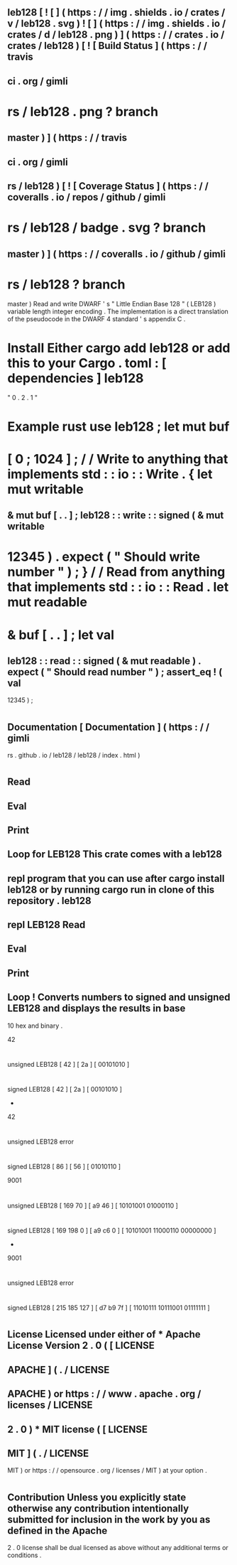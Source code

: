 #
leb128
[
!
[
]
(
https
:
/
/
img
.
shields
.
io
/
crates
/
v
/
leb128
.
svg
)
!
[
]
(
https
:
/
/
img
.
shields
.
io
/
crates
/
d
/
leb128
.
png
)
]
(
https
:
/
/
crates
.
io
/
crates
/
leb128
)
[
!
[
Build
Status
]
(
https
:
/
/
travis
-
ci
.
org
/
gimli
-
rs
/
leb128
.
png
?
branch
=
master
)
]
(
https
:
/
/
travis
-
ci
.
org
/
gimli
-
rs
/
leb128
)
[
!
[
Coverage
Status
]
(
https
:
/
/
coveralls
.
io
/
repos
/
github
/
gimli
-
rs
/
leb128
/
badge
.
svg
?
branch
=
master
)
]
(
https
:
/
/
coveralls
.
io
/
github
/
gimli
-
rs
/
leb128
?
branch
=
master
)
Read
and
write
DWARF
'
s
"
Little
Endian
Base
128
"
(
LEB128
)
variable
length
integer
encoding
.
The
implementation
is
a
direct
translation
of
the
pseudocode
in
the
DWARF
4
standard
'
s
appendix
C
.
#
#
Install
Either
cargo
add
leb128
or
add
this
to
your
Cargo
.
toml
:
[
dependencies
]
leb128
=
"
0
.
2
.
1
"
#
#
Example
rust
use
leb128
;
let
mut
buf
=
[
0
;
1024
]
;
/
/
Write
to
anything
that
implements
std
:
:
io
:
:
Write
.
{
let
mut
writable
=
&
mut
buf
[
.
.
]
;
leb128
:
:
write
:
:
signed
(
&
mut
writable
-
12345
)
.
expect
(
"
Should
write
number
"
)
;
}
/
/
Read
from
anything
that
implements
std
:
:
io
:
:
Read
.
let
mut
readable
=
&
buf
[
.
.
]
;
let
val
=
leb128
:
:
read
:
:
signed
(
&
mut
readable
)
.
expect
(
"
Should
read
number
"
)
;
assert_eq
!
(
val
-
12345
)
;
#
#
Documentation
[
Documentation
]
(
https
:
/
/
gimli
-
rs
.
github
.
io
/
leb128
/
leb128
/
index
.
html
)
#
#
Read
-
Eval
-
Print
-
Loop
for
LEB128
This
crate
comes
with
a
leb128
-
repl
program
that
you
can
use
after
cargo
install
leb128
or
by
running
cargo
run
in
clone
of
this
repository
.
leb128
-
repl
LEB128
Read
-
Eval
-
Print
-
Loop
!
Converts
numbers
to
signed
and
unsigned
LEB128
and
displays
the
results
in
base
-
10
hex
and
binary
.
>
42
#
unsigned
LEB128
[
42
]
[
2a
]
[
00101010
]
#
signed
LEB128
[
42
]
[
2a
]
[
00101010
]
>
-
42
#
unsigned
LEB128
error
#
signed
LEB128
[
86
]
[
56
]
[
01010110
]
>
9001
#
unsigned
LEB128
[
169
70
]
[
a9
46
]
[
10101001
01000110
]
#
signed
LEB128
[
169
198
0
]
[
a9
c6
0
]
[
10101001
11000110
00000000
]
>
-
9001
#
unsigned
LEB128
error
#
signed
LEB128
[
215
185
127
]
[
d7
b9
7f
]
[
11010111
10111001
01111111
]
>
#
#
License
Licensed
under
either
of
*
Apache
License
Version
2
.
0
(
[
LICENSE
-
APACHE
]
(
.
/
LICENSE
-
APACHE
)
or
https
:
/
/
www
.
apache
.
org
/
licenses
/
LICENSE
-
2
.
0
)
*
MIT
license
(
[
LICENSE
-
MIT
]
(
.
/
LICENSE
-
MIT
)
or
https
:
/
/
opensource
.
org
/
licenses
/
MIT
)
at
your
option
.
#
#
Contribution
Unless
you
explicitly
state
otherwise
any
contribution
intentionally
submitted
for
inclusion
in
the
work
by
you
as
defined
in
the
Apache
-
2
.
0
license
shall
be
dual
licensed
as
above
without
any
additional
terms
or
conditions
.
